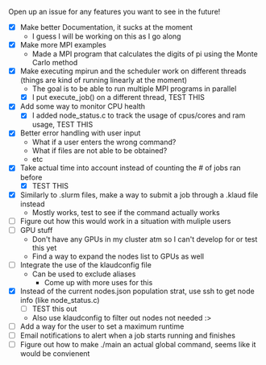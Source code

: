 Open up an issue for any features you want to see in the future!

- [x] Make better Documentation, it sucks at the moment
	- I guess I will be working on this as I go along
- [x] Make more MPI examples
	- Made a MPI program that calculates the digits of pi using the Monte Carlo method
- [x] Make executing mpirun and the scheduler work on different threads (things are kind of running linearly at the moment)
	- The goal is to be able to run multiple MPI programs in parallel
	- [x] I put execute_job() on a different thread, TEST THIS
- [x] Add some way to monitor CPU health
	- [x] I added node_status.c to track the usage of cpus/cores and ram usage, TEST THIS
- [x] Better error handling with user input
	- What if a user enters the wrong command?
	- What if files are not able to be obtained?
	- etc
- [x] Take actual time into account instead of counting the # of jobs ran before
	- [x] TEST THIS
- [x] Similarly to .slurm files, make a way to submit a job through a .klaud file instead
	- Mostly works, test to see if the command actually works
- [ ] Figure out how this would work in a situation with muliple users
- [ ] GPU stuff
	- Don't have any GPUs in my cluster atm so I can't develop for or test this yet
	- Find a way to expand the nodes list to GPUs as well
- [ ] Integrate the use of the klaudconfig file
	- Can be used to exclude aliases
		- Come up with more uses for this
- [x] Instead of the current nodes.json population strat, use ssh to get node info (like node_status.c)
	- [ ] TEST this out
	- Also use klaudconfig to filter out nodes not needed :>
- [ ] Add a way for the user to set a maximum runtime
- [ ] Email notifications to alert when a job starts running and finishes
- [ ] Figure out how to make ./main an actual global command, seems like it would be convienent
